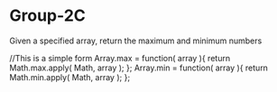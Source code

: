 # Group-2C
Given a specified array, return the maximum and minimum numbers

//This is a simple form
Array.max = function( array ){
    return Math.max.apply( Math, array );
};
Array.min = function( array ){
    return Math.min.apply( Math, array );
};
